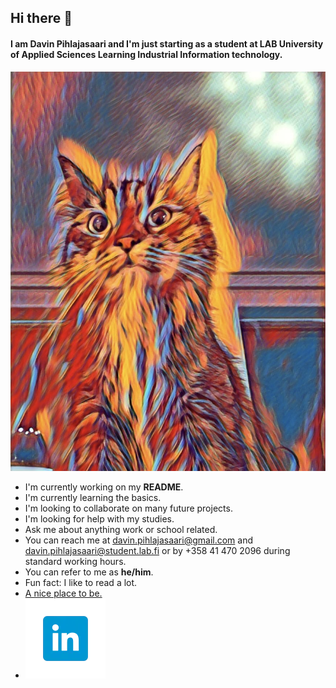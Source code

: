 ## Hi there 👋

#### I am Davin Pihlajasaari and I'm just starting as a student at LAB University of Applied Sciences Learning Industrial Information technology. 
![CAT](https://github.com/DavinPihlajasaari/ImageStorage/blob/main/IMG_1882.jpg)
- I'm currently working on my **README**.
- I'm currently learning the basics.
- I'm looking to collaborate on many future projects.
- I'm looking for help with my studies.
- Ask me about anything work or school related.
- You can reach me at davin.pihlajasaari@gmail.com and davin.pihlajasaari@student.lab.fi or by +358 41 470 2096 during standard working hours.
- You can refer to me as **he/him**.
- Fun fact: I like to read a lot.
- [A nice place to be.](https://avogadr.io/)
- [![Linkedin](https://github.com/DavinPihlajasaari/ImageStorage/blob/main/Popular_Social_Media-22-128.webp)](https://www.linkedin.com/in/davin-pihlajasaari-907a16326/?trk=opento_sprofile_topcard)
